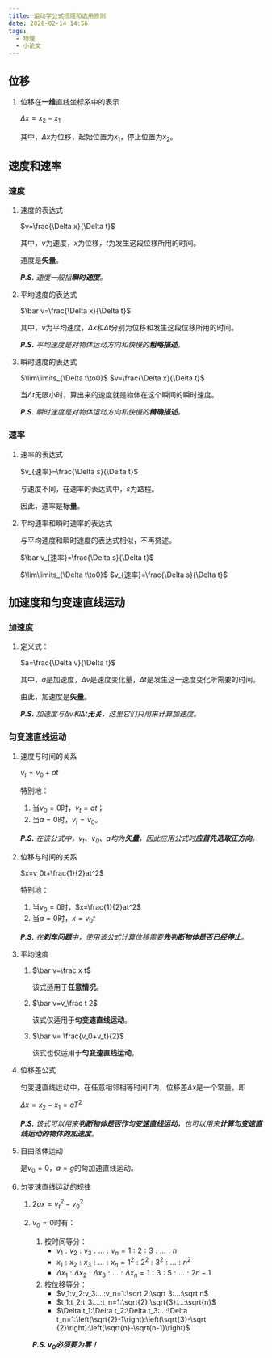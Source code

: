 ```yaml
---
title: 运动学公式梳理和选用原则
date: 2020-02-14 14:56
tags:
  - 物理
  - 小论文
---
```


## 位移

1. 位移在**一维**直线坐标系中的表示

   $\Delta x=x_2-x_1$

   其中，$\Delta x$为位移，起始位置为$x_1$，停止位置为$x_2$。

## 速度和速率

### 速度

1. 速度的表达式

   $v=\frac{\Delta x}{\Delta t}$

   其中，$v$为速度，$x$为位移，$t$为发生这段位移所用的时间。

   速度是**矢量**。

   ***P.S.*** *速度一般指**瞬时速度**。*

2. 平均速度的表达式

   $\bar v=\frac{\Delta x}{\Delta t}$

   其中，$\bar v$为平均速度，$\Delta x$和$\Delta t$分别为位移和发生这段位移所用的时间。

   ***P.S.*** *平均速度是对物体运动方向和快慢的**粗略描述**。*

3. 瞬时速度的表达式

   $\lim\limits_{\Delta t\to0}$ $v=\frac{\Delta x}{\Delta t}$

   当$\Delta t$无限小时，算出来的速度就是物体在这个瞬间的瞬时速度。

   ***P.S.*** *瞬时速度是对物体运动方向和快慢的**精确描述**。*

### 速率

1. 速率的表达式

   $v_{速率}=\frac{\Delta s}{\Delta t}$

   与速度不同，在速率的表达式中，$s$为路程。

   因此，速率是**标量**。

2. 平均速率和瞬时速率的表达式

   与平均速度和瞬时速度的表达式相似，不再赘述。

   $\bar v_{速率}=\frac{\Delta s}{\Delta t}$

   $\lim\limits_{\Delta t\to0}$ $v_{速率}=\frac{\Delta s}{\Delta t}$

## 加速度和匀变速直线运动

### 加速度

1. 定义式：

   $a=\frac{\Delta v}{\Delta t}$

   其中，$a$是加速度，$\Delta v$是速度变化量，$\Delta t$是发生这一速度变化所需要的时间。

   由此，加速度是**矢量**。

   ***P.S.*** *加速度与$\Delta v$和$\Delta t$**无关**，这里它们只用来计算加速度。*

### 匀变速直线运动

1. 速度与时间的关系

   $v_t=v_0+at$

   特别地：

   1. 当$v_0=0$时，$v_t=at$；
   2. 当$a=0$时，$v_t=v_0$。

   ***P.S.*** *在该公式中，$v_t$、$v_0$、$a$均为**矢量**，因此应用公式时**应首先选取正方向**。*

2. 位移与时间的关系

   $x=v_0t+\frac{1}{2}at^2$

   特别地：

   1. 当$v_0=0$时，$x=\frac{1}{2}at^2$
   2. 当$a=0$时，$x=v_0t$

   ***P.S.***  *在**刹车问题**中，使用该公式计算位移需要**先判断物体是否已经停止**。*

3. 平均速度

   1. $\bar v=\frac x t$

      该式适用于**任意情况**。

   2. $\bar v=v_\frac t 2$

      该式仅适用于**匀变速直线运动**。

   3. $\bar v= \frac{v_0+v_t}{2}$

      该式也仅适用于**匀变速直线运动**。

4. 位移差公式

   匀变速直线运动中，在任意相邻相等时间$T$内，位移差$\Delta x$是一个常量，即

   $\Delta x=x_2-x_1=aT^2$

   ***P.S.*** *该式可以用来**判断物体是否作匀变速直线运动**，也可以用来**计算匀变速直线运动的物体的加速度**。*

5. 自由落体运动

   是$v_0=0$，$a=g$的匀加速直线运动。

6. 匀变速直线运动的规律

   1. $2ax=v_t^2-v_0^2$
   
   2. $v_0=0$时有：
   
      1. 按时间等分：
         - $v_1:v_2:v_3:...:v_n=1:2:3:...:n$
         - $x_1:x_2:x_3:...:x_n=1^2:2^2:3^2:...:n^2$
         - $\Delta x_1:\Delta x_2:\Delta x_3:...:\Delta x_n=1:3:5:...:2n-1$
      2. 按位移等分：
         - $v_1:v_2:v_3:...:v_n=1:\sqrt 2:\sqrt 3:...:\sqrt n$
         - $t_1:t_2:t_3:...:t_n=1:\sqrt{2}:\sqrt{3}:...:\sqrt{n}$
         - $\Delta t_1:\Delta t_2:\Delta t_3:...:\Delta t_n=1:\left(\sqrt{2}-1\right):\left(\sqrt{3}-\sqrt {2}\right):\left(\sqrt{n}-\sqrt{n-1}\right)$
   
       ***P.S. $v_0$必须要为零！***